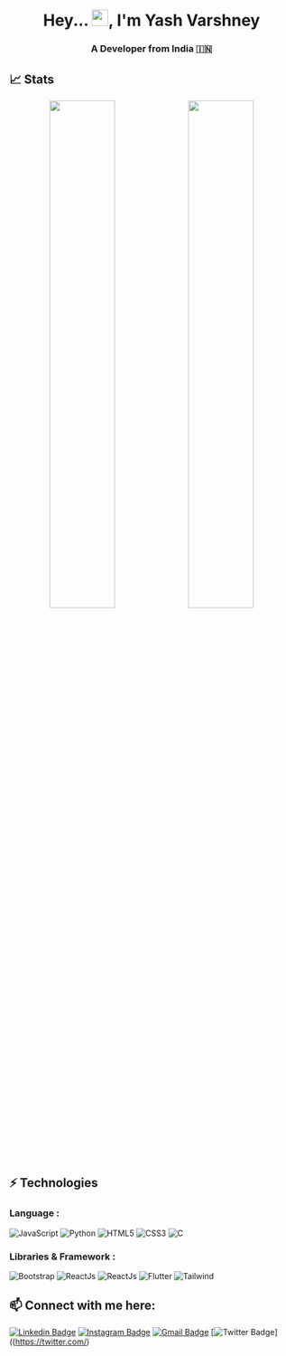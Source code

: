 <h1 align="center">Hey... <img src="https://github.com/TheDudeThatCode/TheDudeThatCode/blob/master/Assets/Hi.gif" width="29">, I'm Yash Varshney </h1>
<h3 align="center">A Developer from India 🇮🇳 </h3>

<p align="center">

<!--     <img src="https://readme-typing-svg.herokuapp.com?color=7FFF00&size=40&width=900&height=80&lines=Building-India's-Largest-Student-Community"/> -->
</p>


## 📈 Stats
<p align="center">

	
  <img width="48%" src="https://github-readme-stats.vercel.app/api?username=Yash-Var&show_icons=true&theme=tokyonight" />
  <img width="48%" src="https://github-readme-streak-stats.herokuapp.com/?user=Yash-Var&theme=tokyonight" />
</p>






## ⚡ Technologies

### Language :
![JavaScript](https://img.shields.io/badge/-JavaScript-black?style=flat-square&logo=javascript)
![Python](https://img.shields.io/badge/-Python-black?style=flat-square&logo=Python)
![HTML5](https://img.shields.io/badge/-HTML5-E34F26?style=flat-square&logo=html5&logoColor=white)
![CSS3](https://img.shields.io/badge/-CSS3-1572B6?style=flat-square&logo=css3)
![C](https://img.shields.io/badge/-C-007ACC?style=flat-square&logo=c)


### Libraries & Framework :

![Bootstrap](https://img.shields.io/badge/-Bootstrap-563D7C?style=flat-square&logo=bootstrap)
![ReactJs](https://img.shields.io/badge/-React%20-311C87?style=flat-square&logo=react)
![ReactJs](https://img.shields.io/badge/-Node%20-311C87?style=flat-square&logo=npm)
![Flutter](https://img.shields.io/badge/-flutter-007ACC?style=flat-square&logo=Flutter)
![Tailwind](https://img.shields.io/badge/-TailwindCss%20-311C87?style=flat-square&logo=tailwindcss)


<!-- ## 💰 Support
<p>
<a href='https://www.buymeacoffee.com/devanshu21p' target='_blank'><img height='36' style='border:0px;height:36px;' src='https://cdn.buymeacoffee.com/buttons/v2/default-yellow.png' border='0' alt='Support Kaiwalya on buymecoffee' /></a>
</p> -->

## 📫 Connect with me here:
 
[![Linkedin Badge](https://img.shields.io/badge/-Yash%20Varshney-blue?style=flat-square&logo=Linkedin&logoColor=white&link=https:https://www.linkedin.com/in/yash-varshney-7b81ab1b1/)](https://www.linkedin.com/in/yash-varshney-7b81ab1b1/)
[![Instagram Badge](https://img.shields.io/badge/-Yash%20Varshney-purple?style=flat-square&logo=instagram&logoColor=white&link=https:https://www.instagram.com/varshney.yash7055/)](https://www.instagram.com/varshney.yash7055/)
[![Gmail Badge](https://img.shields.io/badge/-yashvarshney7011@gmail.com-c14438?style=flat-square&logo=Gmail&logoColor=white&link=mailto:yashvarshney7011@gmail.com)](mailto:yashvarshney7011@gmail.com)
[![Twitter Badge](https://img.shields.io/badge/-Yash%20Varshney-darkred?style=flat-square&logo=twitter&logoColor=white&link=https://twitter.com/Yashvar7055)]((https://twitter.com/)

